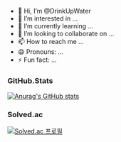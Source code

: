 - 👋 Hi, I’m @DrinkUpWater
- 👀 I’m interested in ...
- 🌱 I’m currently learning ...
- 💞️ I’m looking to collaborate on ...
- 📫 How to reach me ...
- 😄 Pronouns: ...
- ⚡ Fun fact: ...

### GitHub.Stats
[![Anurag's GitHub stats](https://github-readme-stats.vercel.app/api?username=DrinkUpWater)](https://github.com/anuraghazra/github-readme-stats)


### Solved.ac
[![Solved.ac
프로필](http://mazassumnida.wtf/api/v2/generate_badge?boj=ciwdj)](https://solved.ac/profile/ciwdj)
